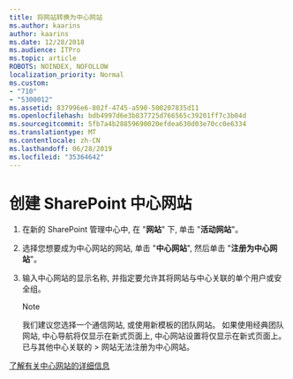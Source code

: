 ```yaml
---
title: 将网站转换为中心网站
ms.author: kaarins
author: kaarins
ms.date: 12/28/2018
ms.audience: ITPro
ms.topic: article
ROBOTS: NOINDEX, NOFOLLOW
localization_priority: Normal
ms.custom:
- "710"
- "5300012"
ms.assetid: 837996e6-802f-4745-a590-500207835d11
ms.openlocfilehash: bdb4997d6e3b837725d766565c39201ff7c3b04d
ms.sourcegitcommit: 5fb7a4b28859690020efdea630d03e70cc0e6334
ms.translationtype: MT
ms.contentlocale: zh-CN
ms.lasthandoff: 06/28/2019
ms.locfileid: "35364642"
---
```

# <a name="create-a-sharepoint-hub-site"></a>创建 SharePoint 中心网站

1. 在新的 SharePoint 管理中心中, 在 "**网站**" 下, 单击 "**活动网站**"。

2. 选择您想要成为中心网站的网站, 单击 "**中心网站**", 然后单击 "**注册为中心网站**"。

3. 输入中心网站的显示名称, 并指定要允许其将网站与中心关联的单个用户或安全组。

    > [!NOTE]
    >  我们建议您选择一个通信网站, 或使用新模板的团队网站。 如果使用经典团队网站, 中心导航将仅显示在新式页面上, 中心网站设置将仅显示在新式页面上。 已与其他中心关联的 > 网站无法注册为中心网站。
  
[了解有关中心网站的详细信息](https://go.microsoft.com/fwlink/?linkid=869149)
  